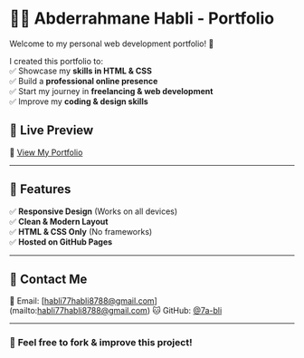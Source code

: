 # 🤵🏻 Abderrahmane Habli - Portfolio

Welcome to my personal web development portfolio! 🚀  

I created this portfolio to:  
✅ Showcase my **skills in HTML & CSS**  
✅ Build a **professional online presence**  
✅ Start my journey in **freelancing & web development**  
✅ Improve my **coding & design skills**  

## 📌 Live Preview  
🔗 [View My Portfolio](https://7a-bli.github.io/Portfolio-/)  

---

## 🎨 Features  
✅ **Responsive Design** (Works on all devices)  
✅ **Clean & Modern Layout**  
✅ **HTML & CSS Only** (No frameworks)  
✅ **Hosted on GitHub Pages**  

---
 
## 📩 Contact Me  
📧 Email: [habli77habli8788@gmail.com] (mailto:habli77habli8788@gmail.com) 
🐱 GitHub: [@7a-bli](https://github.com/7a-bli)  

---

### 🌟 **Feel free to fork & improve this project!**

